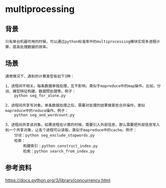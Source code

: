 # multiprocessing

## 背景
    只有单台机器可用的时候，可以通过python标准库中的multiprocessing模块实现多进程计算，提高处理数据的效率。

## 场景
    通常情况下，遇到的计算类型有如下3种：
```
1、进程间不相关。每条数据单独处理，互不影响，类似于mapreduce中的map操作。比如，分词、模型特征构建、数据预处理等。例子：
    python seg_for_alone.py

2、进程间共享写对象。单条数据处理之后，需要对处理的结果做某些合并操作，类似mapreduce中的reduce操作。例子：
    python seg_and_wordcount.py

3、进程间共享读对象。如果进程在计算的时候，需要引入外部信息，那么需要把外部信息写入到一个共享对象，让各个进程可以读取。类似于mapreduce中的cache。例子：
    分词：python seg_exclude_stopwords.py
    检索：
        构建索引：python construct_index.py
        检索：python search_from_index.py
```

## 参考资料
https://docs.python.org/3/library/concurrency.html